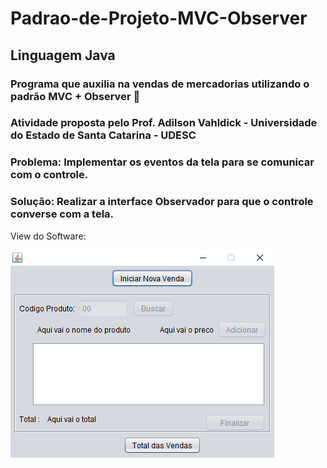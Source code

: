 # Padrao-de-Projeto-MVC-Observer
## Linguagem Java 

### Programa que auxilia na vendas de mercadorias utilizando o padrão MVC + Observer :beers:
### Atividade proposta pelo Prof. Adilson Vahldick - Universidade do Estado de Santa Catarina - UDESC

### Problema: Implementar os eventos da tela para se comunicar com o controle.
### Solução: Realizar a interface Observador para que o controle converse com a tela.

View do Software:

![View do software](https://github.com/camimassaneiro/Padrao-de-Projeto-MVC-Observer/blob/master/tela%20venda.PNG)
